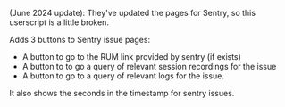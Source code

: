 (June 2024 update): They've updated the pages for Sentry, so this userscript is a little broken.

Adds 3 buttons to Sentry issue pages:
- A button to go to the RUM link provided by sentry (if exists)
- A button to to go a query of relevant session recordings for the issue
- A button to go to a query of relevant logs for the issue.

It also shows the seconds in the timestamp for sentry issues.